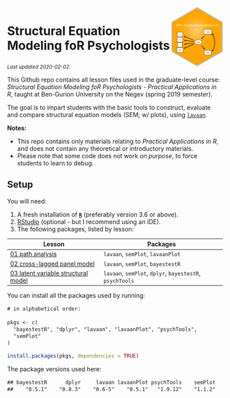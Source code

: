 
<img src='logo/BGUHex.png' align="right" height="139" />

# Structural Equation Modeling foR Psychologists

<sub>*Last updated 2020-02-02.*</sub>

This Github repo contains all lesson files used in the graduate-level
course: *Structural Equation Modeling foR Psychologists - Practical
Applications in R*, taught at Ben-Gurion University on the Negev (spring
2019 semester).

The goal is to impart students with the basic tools to construct,
evaluate and compare structural equation models (SEM; w/ plots), using
[`lavaan`](http://lavaan.ugent.be/).

**Notes:**

  - This repo contains only materials relating to *Practical
    Applications in R*, and does not contain any theoretical or
    introductory materials.  
  - Please note that some code does not work *on purpose*, to force
    students to learn to debug.

## Setup

You will need:

1.  A fresh installation of [**`R`**](https://cran.r-project.org/)
    (preferably version 3.6 or above).
2.  [RStudio](https://www.rstudio.com/products/rstudio/download/)
    (optional - but I recommend using an IDE).
3.  The following packages, listed by lesson:

| Lesson                                                                              | Packages                                                 |
| ----------------------------------------------------------------------------------- | -------------------------------------------------------- |
| [01 path analysis](/01%20path%20analysis)                                           | `lavaan`, `semPlot`, `lavaanPlot`                        |
| [02 cross-lagged panel model](/02%20cross-lagged%20panel%20model)                   | `lavaan`, `semPlot`, `bayestestR`                        |
| [03 latent variable structural model](/03%20latent%20variable%20structural%20model) | `lavaan`, `semPlot`, `dplyr`, `bayestestR`, `psychTools` |

You can install all the packages used by running:

    # in alphabetical order:

    pkgs <- c(
      "bayestestR", "dplyr", "lavaan", "lavaanPlot", "psychTools",
      "semPlot"
    )

``` r
install.packages(pkgs, dependencies = TRUE)
```

The package versions used here:

    ## bayestestR      dplyr     lavaan lavaanPlot psychTools    semPlot 
    ##    "0.5.1"    "0.8.3"    "0.6-5"    "0.5.1"   "1.9.12"    "1.1.2"
